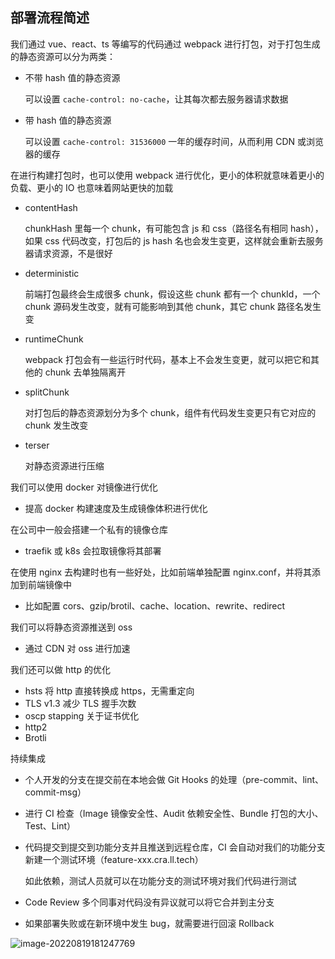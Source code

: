 ## 部署流程简述

我们通过 vue、react、ts 等编写的代码通过 webpack 进行打包，对于打包生成的静态资源可以分为两类：

- 不带 hash 值的静态资源

  可以设置 `cache-control: no-cache`，让其每次都去服务器请求数据

- 带 hash 值的静态资源

  可以设置 `cache-control: 31536000` 一年的缓存时间，从而利用 CDN 或浏览器的缓存

在进行构建打包时，也可以使用 webpack 进行优化，更小的体积就意味着更小的负载、更小的 IO 也意味着网站更快的加载

- contentHash

  chunkHash 里每一个 chunk，有可能包含 js 和 css（路径名有相同 hash），如果 css 代码改变，打包后的 js hash 名也会发生变更，这样就会重新去服务器请求资源，不是很好

- deterministic

  前端打包最终会生成很多 chunk，假设这些 chunk 都有一个 chunkId，一个 chunk 源码发生改变，就有可能影响到其他 chunk，其它 chunk 路径名发生变

- runtimeChunk

  webpack 打包会有一些运行时代码，基本上不会发生变更，就可以把它和其他的 chunk 去单独隔离开

- splitChunk

  对打包后的静态资源划分为多个 chunk，组件有代码发生变更只有它对应的 chunk 发生改变

- terser

  对静态资源进行压缩

我们可以使用 docker 对镜像进行优化

- 提高 docker 构建速度及生成镜像体积进行优化

在公司中一般会搭建一个私有的镜像仓库

- traefik 或 k8s 会拉取镜像将其部署

在使用 nginx 去构建时也有一些好处，比如前端单独配置 nginx.conf，并将其添加到前端镜像中

- 比如配置 cors、gzip/brotil、cache、location、rewrite、redirect

我们可以将静态资源推送到 oss

- 通过 CDN 对 oss 进行加速

我们还可以做 http 的优化

- hsts 将 http 直接转换成 https，无需重定向
- TLS v1.3 减少 TLS 握手次数
- oscp stapping 关于证书优化
- http2
- Brotli

持续集成

- 个人开发的分支在提交前在本地会做 Git Hooks 的处理（pre-commit、lint、commit-msg）

- 进行 CI 检查（Image 镜像安全性、Audit 依赖安全性、Bundle 打包的大小、Test、Lint）

- 代码提交到提交到功能分支并且推送到远程仓库，CI 会自动对我们的功能分支新建一个测试环境（feature-xxx.cra.ll.tech）

  如此依赖，测试人员就可以在功能分支的测试环境对我们代码进行测试

- Code Review 多个同事对代码没有异议就可以将它合并到主分支

- 如果部署失败或在新环境中发生 bug，就需要进行回滚 Rollback

![image-20220819181247769](https://gitee.com/lilyn/pic/raw/master/lagoulearn-img/image-20220819181247769.png)